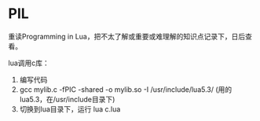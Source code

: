 # PIL
重读Programming in Lua，把不太了解或重要或难理解的知识点记录下，日后查看。


lua调用c库：
1. 编写代码
2. gcc mylib.c -fPIC -shared -o mylib.so -I /usr/include/lua5.3/		(用的lua5.3，在/usr/include目录下)
3. 切换到lua目录下，运行 lua c.lua